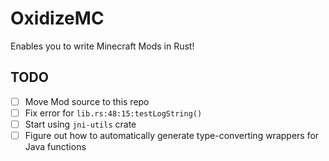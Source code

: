 # OxidizeMC

Enables you to write Minecraft Mods in Rust!

## TODO

- [ ] Move Mod source to this repo
- [ ] Fix error for `lib.rs:48:15:testLogString()`
- [ ] Start using `jni-utils` crate
- [ ] Figure out how to automatically generate type-converting wrappers for Java functions
